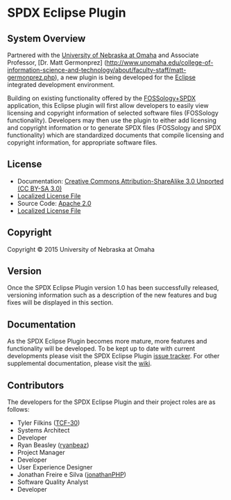 SPDX Eclipse Plugin
===================

System Overview
---------------

Partnered with the [University of Nebraska at Omaha](http://www.unomaha.edu/) and Associate Professor, [Dr. Matt Germonprez] (http://www.unomaha.edu/college-of-information-science-and-technology/about/faculty-staff/matt-germonprez.php), a new plugin is being developed for the [Eclipse](https://eclipse.org/home/index.php) integrated development environment.

Building on existing functionality offered by the [FOSSology+SPDX](https://spdx.org/tools/community/fossologyspdx) application, this Eclipse plugin will first allow developers to easily view licensing and copyright information of selected software files (FOSSology functionality). Developers may then use the plugin to either add licensing and copyright information or to generate SPDX files (FOSSology and SPDX functionality) which are standardized documents that compile licensing and copyright information, for appropriate software files.  

License
-------
 - Documentation: [Creative Commons Attribution-ShareAlike 3.0 Unported (CC BY-SA 3.0)](https://creativecommons.org/licenses/by-sa/3.0/)
  -  [Localized License File](https://github.com/TCF-30/SPDX_Eclipse_Plugin/blob/master/DocumentationLicense)
 - Source Code: [Apache 2.0](http://www.apache.org/licenses/LICENSE-2.0)
  -  [Localized License File](https://github.com/TCF-30/SPDX_Eclipse_Plugin/blob/master/SourceLicense)

Copyright
---------

Copyright © 2015 University of Nebraska at Omaha

Version
-------

Once the SPDX Eclipse Plugin version 1.0 has been successfully released, versioning information such as a description of the new features and bug fixes will be displayed in this section.

Documentation
-------------

As the SPDX Eclipse Plugin becomes more mature, more features and functionality will be developed. To be kept up to date with current developments please visit the SPDX Eclipse Plugin [issue tracker](https://github.com/TCF-30/SPDX_Eclipse_Plugin/issues).  For other supplemental documentation, please visit the  [wiki](https://github.com/TCF-30/SPDX_Eclipse_Plugin/wiki).

Contributors
------------

The developers for the SPDX Eclipse Plugin and their project roles are as follows:

- Tyler Filkins ([TCF-30](https://github.com/TCF-30))
 - Systems Architect
 - Developer
- Ryan Beasley ([ryanbeaz](https://github.com/ryanbeaz)) 
 - Project Manager
 - Developer
 - User Experience Designer
- Jonathan Freire e Silva ([jonathanPHP](https://github.com/jonathanPHP))
 - Software Quality Analyst
 - Developer

